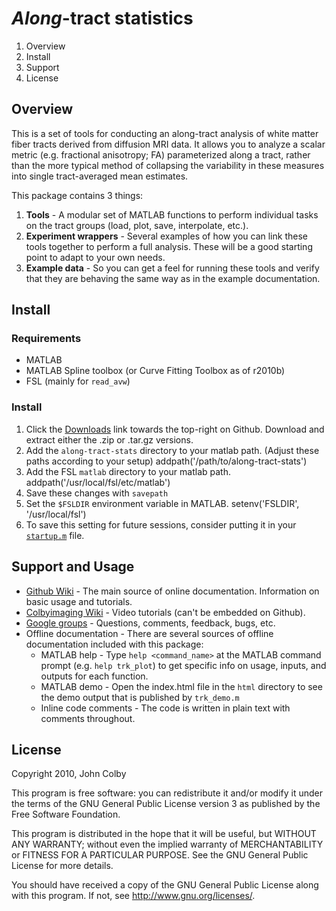 *Along*-tract statistics
========================
1. Overview
2. Install
3. Support
4. License

Overview
--------
This is a set of tools for conducting an along-tract analysis of white matter fiber tracts derived from diffusion MRI data. It allows you to analyze a scalar metric (e.g. fractional anisotropy; FA) parameterized along a tract, rather than the more typical method of collapsing the variability in these measures into single tract-averaged mean estimates.

This package contains 3 things:

1. **Tools** - A modular set of MATLAB functions to perform individual tasks on the tract groups (load, plot, save, interpolate, etc.).
2. **Experiment wrappers** - Several examples of how you can link these tools together to perform a full analysis. These will be a good starting point to adapt to your own needs.
3. **Example data** - So you can get a feel for running these tools and verify that they are behaving the same way as in the example documentation.

Install
-------
### Requirements

- MATLAB
- MATLAB Spline toolbox (or Curve Fitting Toolbox as of r2010b)
- FSL (mainly for `read_avw`)
 
### Install
1. Click the [Downloads](http://github.com/johncolby/along-tract-stats/archives/master) link towards the top-right on Github. Download and extract either the .zip or .tar.gz versions.
2. Add the `along-tract-stats` directory to your matlab path. (Adjust these paths according to your setup)
        addpath('/path/to/along-tract-stats')
3. Add the FSL `matlab` directory to your matlab path.
        addpath('/usr/local/fsl/etc/matlab')
4. Save these changes with `savepath`
5. Set the `$FSLDIR` environment variable in MATLAB.
        setenv('FSLDIR', '/usr/local/fsl')
6. To save this setting for future sessions, consider putting it in your [`startup.m`](http://www.mathworks.com/help/techdoc/ref/startup.html) file.

Support and Usage
-----------------
- [Github Wiki](http://github.com/johncolby/along-tract-stats/wiki) - The main source of online documentation. Information on basic usage and tutorials.
- [Colbyimaging Wiki](http://www.colbyimaging.com/wiki/neuroimaging/along-tract-stats) - Video tutorials (can't be embedded on Github).
- [Google groups](http://groups.google.com/group/along-tract-stats) - Questions, comments, feedback, bugs, etc.
- Offline documentation - There are several sources of offline documentation included with this package:
    - MATLAB help - Type `help <command_name>` at the MATLAB command prompt (e.g. `help trk_plot`) to get specific info on usage, inputs, and outputs for each function.
    - MATLAB demo - Open the index.html file in the `html` directory to see the demo output that is published by `trk_demo.m`
    - Inline code comments - The code is written in plain text with comments throughout. 

License
-------
Copyright 2010, John Colby

This program is free software: you can redistribute it and/or modify it under the terms of the GNU General Public License version 3 as published by the Free Software Foundation.

This program is distributed in the hope that it will be useful, but WITHOUT ANY WARRANTY; without even the implied warranty of MERCHANTABILITY or FITNESS FOR A PARTICULAR PURPOSE.  See the GNU General Public License for more details.

You should have received a copy of the GNU General Public License along with this program.  If not, see <http://www.gnu.org/licenses/>.